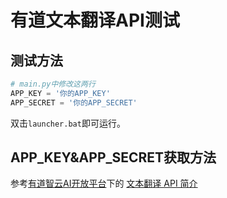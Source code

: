 # 有道文本翻译API测试

## 测试方法
```python
# main.py中修改这两行
APP_KEY = '你的APP_KEY'
APP_SECRET = '你的APP_SECRET'
```

双击`launcher.bat`即可运行。

## APP_KEY&APP_SECRET获取方法

参考[有道智云AI开放平台](https://ai.youdao.com/#/)下的
[文本翻译 API 简介](https://ai.youdao.com/DOCSIRMA/html/%E8%87%AA%E7%84%B6%E8%AF%AD%E8%A8%80%E7%BF%BB%E8%AF%91/API%E6%96%87%E6%A1%A3/%E6%96%87%E6%9C%AC%E7%BF%BB%E8%AF%91%E6%9C%8D%E5%8A%A1/%E6%96%87%E6%9C%AC%E7%BF%BB%E8%AF%91%E6%9C%8D%E5%8A%A1-API%E6%96%87%E6%A1%A3.html)
